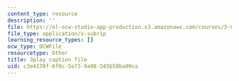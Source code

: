 ```yaml
---
content_type: resource
description: ''
file: https://ol-ocw-studio-app-production.s3.amazonaws.com/courses/3-021j-introduction-to-modeling-and-simulation-spring-2012/c3e4178f6f0c5e739a98545b58ba09ca_d3ChB1tDMyI.vtt
file_type: application/x-subrip
learning_resource_types: []
ocw_type: OCWFile
resourcetype: Other
title: 3play caption file
uid: c3e4178f-6f0c-5e73-9a98-545b58ba09ca
---
```

